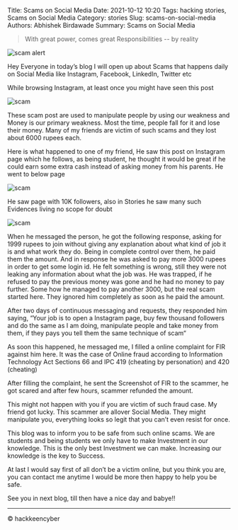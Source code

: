 Title: Scams on Social Media
Date: 2021-10-12 10:20
Tags: hacking stories, Scams on Social Media
Category: stories
Slug: scams-on-social-media
Authors: Abhishek Birdawade
Summary: Scams on Social Media

> With great power, comes great Responsibilities
-- by reality

![scam alert](../images/scams.webp)

Hey Everyone in today’s blog I will open up about Scams that happens daily on Social Media like Instagram, Facebook, LinkedIn, Twitter etc

While browsing Instagram, at least once you might have seen this post

![scam](../images/scam1.png)

These scam post are used to manipulate people by using our weakness and Money is our primary weakness. Most the time, people fall for it and lose their money. Many of my friends are victim of such scams and they lost about 6000 rupees each.

Here is what happened to one of my friend,
He saw this post on Instagram page which he follows, as being student, he thought it would be great if he could earn some extra cash instead of asking money from his parents.
He went to below page

![scam](../images/scam2.png)

He saw page with 10K followers, also in Stories he saw many such Evidences living no scope for doubt

![scam](../images/scam3.png)

When he messaged the person, he got the following response, asking for 1999 rupees to join without giving any explanation about what kind of job it is and what work they do.
Being in complete control over them, he paid them the amount.
And in response he was asked to pay more 3000 rupees in order to get some login id.
He felt something is wrong, still they were not leaking any information about what the job was. He was trapped, if he refused to pay the previous money was gone and he had no money to pay further.
Some how he managed to pay another 3000, but the real scam started here. They ignored him completely as soon as he paid the amount.

After two days of continuous messaging and requests, they responded him saying, “Your job is to open a Instagram page, buy few thousand followers and do the same as I am doing, manipulate people and take money from them, if they pays you tell them the same technique of scam“

As soon this happened, he messaged me, I filled a online complaint for FIR against him here. It was the case of Online fraud according to Information Technology Act Sections 66 and IPC 419 (cheating by personation) and 420 (cheating)

After filling the complaint, he sent the Screenshot of FIR to the scammer, he got scared and after few hours, scammer refunded the amount.

This might not happen with you if you are victim of such fraud case. My friend got lucky.
This scammer are allover Social Media.
They might manipulate you, everything looks so legit that you can’t even resist for once.

This blog was to inform you to be safe from such online scams. We are students and being students we only have to make Investment in our knowledge. This is the only best Investment we can make. Increasing our knowledge is the key to Success.

At last I would say first of all don’t be a victim online, but you think you are, you can contact me anytime I would be more then happy to help you be safe.

See you in next blog, till then have a nice day and babye!!

---


&copy; hackkeencyber
